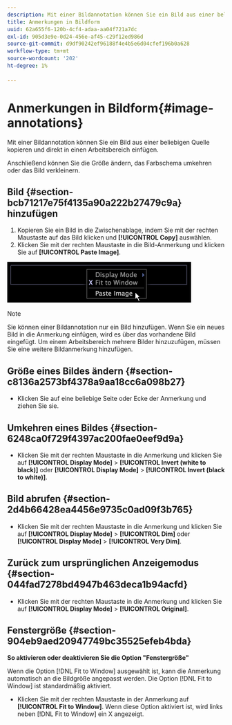 ```yaml
---
description: Mit einer Bildannotation können Sie ein Bild aus einer beliebigen Quelle kopieren und direkt in einen Arbeitsbereich einfügen.
title: Anmerkungen in Bildform
uuid: 62a655f6-120b-4cf4-adaa-aa04f721a7dc
exl-id: 905d3e9e-0d24-456e-af45-c29f12ed986d
source-git-commit: d9df90242ef96188f4e4b5e6d04cfef196b0a628
workflow-type: tm+mt
source-wordcount: '202'
ht-degree: 1%

---
```


# Anmerkungen in Bildform{#image-annotations}

Mit einer Bildannotation können Sie ein Bild aus einer beliebigen Quelle kopieren und direkt in einen Arbeitsbereich einfügen.

Anschließend können Sie die Größe ändern, das Farbschema umkehren oder das Bild verkleinern.

## Bild {#section-bcb71217e75f4135a90a222b27479c9a} hinzufügen

1. Kopieren Sie ein Bild in die Zwischenablage, indem Sie mit der rechten Maustaste auf das Bild klicken und **[!UICONTROL Copy]** auswählen.
1. Klicken Sie mit der rechten Maustaste in die Bild-Anmerkung und klicken Sie auf **[!UICONTROL Paste Image]**.

![](assets/mnu_Image_Paste.png)

>[!NOTE]
>
>Sie können einer Bildannotation nur ein Bild hinzufügen. Wenn Sie ein neues Bild in die Anmerkung einfügen, wird es über das vorhandene Bild eingefügt. Um einem Arbeitsbereich mehrere Bilder hinzuzufügen, müssen Sie eine weitere Bildanmerkung hinzufügen.

## Größe eines Bildes ändern {#section-c8136a2573bf4378a9aa18cc6a098b27}

* Klicken Sie auf eine beliebige Seite oder Ecke der Anmerkung und ziehen Sie sie.

## Umkehren eines Bildes {#section-6248ca0f729f4397ac200fae0eef9d9a}

* Klicken Sie mit der rechten Maustaste in die Anmerkung und klicken Sie auf **[!UICONTROL Display Mode]** > **[!UICONTROL Invert (white to black)]** oder **[!UICONTROL Display Mode]** > **[!UICONTROL Invert (black to white)]**.

## Bild abrufen {#section-2d4b66428ea4456e9735c0ad09f3b765}

* Klicken Sie mit der rechten Maustaste in die Anmerkung und klicken Sie auf **[!UICONTROL Display Mode]** > **[!UICONTROL Dim]** oder **[!UICONTROL Display Mode]** > **[!UICONTROL Very Dim]**.

## Zurück zum ursprünglichen Anzeigemodus {#section-044fad7278bd4947b463deca1b94acfd}

* Klicken Sie mit der rechten Maustaste in die Anmerkung und klicken Sie auf **[!UICONTROL Display Mode]** > **[!UICONTROL Original]**.

## Fenstergröße {#section-904eb9aed20947749bc35525efeb4bda}

**So aktivieren oder deaktivieren Sie die Option &quot;Fenstergröße&quot;**

Wenn die Option [!DNL Fit to Window] ausgewählt ist, kann die Anmerkung automatisch an die Bildgröße angepasst werden. Die Option [!DNL Fit to Window] ist standardmäßig aktiviert.

* Klicken Sie mit der rechten Maustaste in der Anmerkung auf **[!UICONTROL Fit to Window]**. Wenn diese Option aktiviert ist, wird links neben [!DNL Fit to Window] ein X angezeigt.
